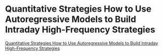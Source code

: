 # Quantitative Strategies How to Use Autoregressive Models to Build Intraday High-Frequency Strategies
[Quantitative Strategies How to Use Autoregressive Models to Build Intraday High-Frequency Strategies](https://aiwithcloud.com/2022/09/16/quantitative_strategies_how_to_use_autoregressive_models_to_build_intraday_high_frequency_strategies/)